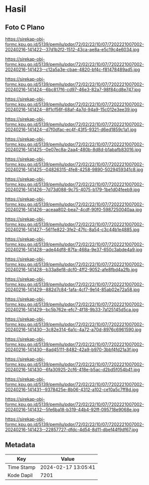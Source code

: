 # Hasil

## Foto C Plano

https://sirekap-obj-formc.kpu.go.id/5139/pemilu/pdpr/72/02/22/10/07/7202221007002-20240216-141422--37d1b2f2-1512-43ca-ae8a-e5c19c4e6034.jpg

https://sirekap-obj-formc.kpu.go.id/5139/pemilu/pdpr/72/02/22/10/07/7202221007002-20240216-141423--c12a5a3e-cbae-4820-bf4c-f81478489ad5.jpg

https://sirekap-obj-formc.kpu.go.id/5139/pemilu/pdpr/72/02/22/10/07/7202221007002-20240216-141424--6bc817f6-cd97-46e3-82a7-98f84cd8e747.jpg

https://sirekap-obj-formc.kpu.go.id/5139/pemilu/pdpr/72/02/22/10/07/7202221007002-20240216-141424--8f1cf56f-68af-4a7d-94a9-15c012e3ee39.jpg

https://sirekap-obj-formc.kpu.go.id/5139/pemilu/pdpr/72/02/22/10/07/7202221007002-20240216-141424--d7f0dfac-ec4f-43f5-9321-d6ed1859c1a1.jpg

https://sirekap-obj-formc.kpu.go.id/5139/pemilu/pdpr/72/02/22/10/07/7202221007002-20240216-141425--0e07ec8a-2aa4-480b-8d8d-b1abafb83016.jpg

https://sirekap-obj-formc.kpu.go.id/5139/pemilu/pdpr/72/02/22/10/07/7202221007002-20240216-141425--04826315-4fe8-4258-9890-5029459341c8.jpg

https://sirekap-obj-formc.kpu.go.id/5139/pemilu/pdpr/72/02/22/10/07/7202221007002-20240216-141426--7d73d088-9c75-4075-b179-1be1d04feeb9.jpg

https://sirekap-obj-formc.kpu.go.id/5139/pemilu/pdpr/72/02/22/10/07/7202221007002-20240216-141426--aceaa802-bea7-4cdf-90f0-5987250040aa.jpg

https://sirekap-obj-formc.kpu.go.id/5139/pemilu/pdpr/72/02/22/10/07/7202221007002-20240216-141427--5611e822-3fe2-47fc-8a54-c3c44b1e4885.jpg

https://sirekap-obj-formc.kpu.go.id/5139/pemilu/pdpr/72/02/22/10/07/7202221007002-20240216-141428--ade44df8-87fa-468a-9e37-650c3abde4a9.jpg

https://sirekap-obj-formc.kpu.go.id/5139/pemilu/pdpr/72/02/22/10/07/7202221007002-20240216-141428--b33a8ef8-dcf0-4ff2-9052-afe8fbd4a2fb.jpg

https://sirekap-obj-formc.kpu.go.id/5139/pemilu/pdpr/72/02/22/10/07/7202221007002-20240216-141429--882d7c84-1afa-4cf7-9e14-85ab02e72a58.jpg

https://sirekap-obj-formc.kpu.go.id/5139/pemilu/pdpr/72/02/22/10/07/7202221007002-20240216-141429--bc5b762e-efc7-4f18-9b33-7a125145d5ca.jpg

https://sirekap-obj-formc.kpu.go.id/5139/pemilu/pdpr/72/02/22/10/07/7202221007002-20240216-141430--3c82e314-6a1c-4a72-a70d-8976c6961590.jpg

https://sirekap-obj-formc.kpu.go.id/5139/pemilu/pdpr/72/02/22/10/07/7202221007002-20240216-141430--8ad45111-8482-42a9-b970-3bbf4fd21a3f.jpg

https://sirekap-obj-formc.kpu.go.id/5139/pemilu/pdpr/72/02/22/10/07/7202221007002-20240216-141430--6fa30925-2cf6-418e-b5ac-d2bd5f054b41.jpg

https://sirekap-obj-formc.kpu.go.id/5139/pemilu/pdpr/72/02/22/10/07/7202221007002-20240216-141431--9378425e-8b06-4312-a102-ce10a5c7ff8d.jpg

https://sirekap-obj-formc.kpu.go.id/5139/pemilu/pdpr/72/02/22/10/07/7202221007002-20240216-141432--5fe6ba18-b319-44b4-92ff-095718e9068e.jpg

https://sirekap-obj-formc.kpu.go.id/5139/pemilu/pdpr/72/02/22/10/07/7202221007002-20240216-141423--22857727-dfdc-4d54-8d11-dbef44f9df67.jpg


## Metadata

| Key        | Value               |
| ---------- | ------------------- |
| Time Stamp | 2024-02-17 13:05:41 |
| Kode Dapil | 7201                |



